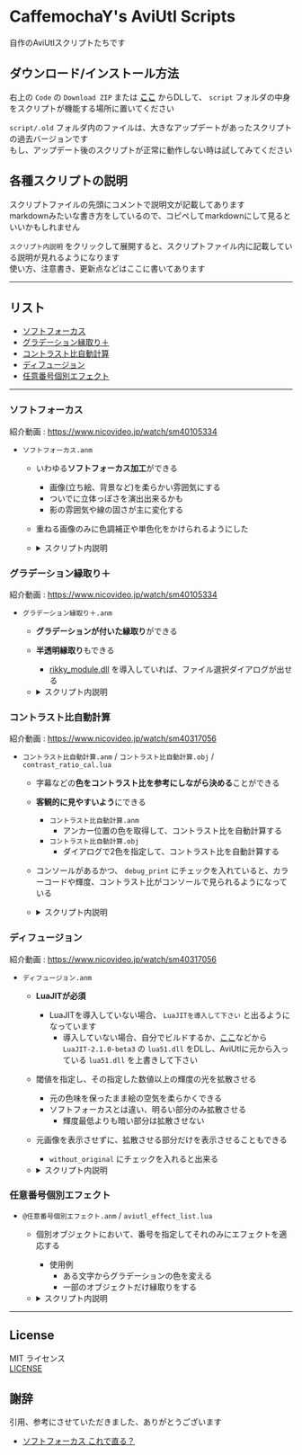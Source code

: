 # CaffemochaY's AviUtl Scripts

自作のAviUtlスクリプトたちです

## ダウンロード/インストール方法

右上の `Code` の `Download ZIP` または **[ここ](https://github.com/CaffemochaY/CaffemochaY-AviUtl-Scripts/archive/refs/heads/main.zip)** からDLして、 `script` フォルダの中身をスクリプトが機能する場所に置いてください

`script/.old` フォルダ内のファイルは、大きなアップデートがあったスクリプトの過去バージョンです  
もし、アップデート後のスクリプトが正常に動作しない時は試してみてください

## 各種スクリプトの説明

スクリプトファイルの先頭にコメントで説明文が記載してあります  
markdownみたいな書き方をしているので、コピペしてmarkdownにして見るといいかもしれません

`スクリプト内説明` をクリックして展開すると、スクリプトファイル内に記載している説明が見れるようになります  
使い方、注意書き、更新点などはここに書いてあります

---

## リスト

- [ソフトフォーカス](#ソフトフォーカス)
- [グラデーション縁取り＋](#グラデーション縁取り)
- [コントラスト比自動計算](#コントラスト比自動計算)
- [ディフュージョン](#ディフュージョン)
- [任意番号個別エフェクト](#任意番号個別エフェクト)

---

### ソフトフォーカス

紹介動画 : <https://www.nicovideo.jp/watch/sm40105334>

- `ソフトフォーカス.anm`

  - いわゆる**ソフトフォーカス加工**ができる
    - 画像(立ち絵、背景など)を柔らかい雰囲気にする
    - ついでに立体っぽさを演出出来るかも
    - 影の雰囲気や線の固さが主に変化する

  - 重ねる画像のみに色調補正や単色化をかけられるようにした

  - <details><summary>スクリプト内説明</summary>

    ---

    ソフトフォーカス.anm / ver.2  
    Copyright (c) 2022 CaffemochaY

    - 立ち絵等の画像を柔らかい雰囲気にします  
    - ついでに立体っぽさを演出出来るかもしれません  
    - 影の雰囲気や線の固さが主に変化します

    "ぼかし", "拡散光", "単色化", "色調補正" の順番でエフェクトをかけます

    - parameter
      - alpha : エフェクトをかけたものの透明度(適応する強さに相当)
      - その他 : "ぼかし", "拡散光", "単色化", "色調補正" のパラメータ各種

    - 注意
      - `X,Y調整` は、絶対値が `"最大画像サイズ" - w(or h) - (blur_range + diffusion) * 2` より小さくなるようにしないと元画像がクリッピングされます
      - `合成モード(0-12)` のうち、`10` , `11` , `12` はうまくいかない場合があります
        - 詳細は `lua.txt` を見て下さい

    - changelog
      - ver.2
        - obj.copybufferを使わないようにした
        - 画像データのキャッシュ数を `0` にしても機能するようにした
        - 各種パラメータが `0` の時、パラメータが `0` の一部のエフェクトを無効化し、動作を軽量化した

    </details>

### グラデーション縁取り＋

紹介動画 : <https://www.nicovideo.jp/watch/sm40105334>

- `グラデーション縁取り＋.anm`

  - **グラデーションが付いた縁取り**ができる
  - **半透明縁取り**もできる
    - [rikky_module.dll](https://hazumurhythm.com/a/a2Z/) を導入していれば、ファイル選択ダイアログが出せる

  - <details><summary>スクリプト内説明</summary>

    ---

    グラデーション縁取り＋.anm / ver.2  
    Copyright (c) 2022 CaffemochaY

    グラデーションがかかった縁取りを1オブジェクトで完結させることが出来るようにするスクリプトです  
    縁取り部分の透明度も設定できます  
    グラデーションの強さを `0` にすれば、ただの透過縁取りとしても使えます  
    開始色, 終了色を空欄にすると、**色選択無し**の状態になります

    `rikky_module.dll` がこのスクリプトで読める場所にあれば、ファイル選択ダイアログが出せます  
    `rikkymodule&memory` を導入していない場合は、`\` をエスケープしてください

    - parameter
      - 縁取り, グラデーションのパラメータ各種
      - alpha : 縁取り部分の透明度

    - changelog
      - ver.2
        - obj.copybufferを使わないようにした
        - 画像データのキャッシュ数を `0` にしても機能するようにした

    </details>

### コントラスト比自動計算

紹介動画 : <https://www.nicovideo.jp/watch/sm40317056>

- `コントラスト比自動計算.anm` / `コントラスト比自動計算.obj` / `contrast_ratio_cal.lua`

  - 字幕などの**色をコントラスト比を参考にしながら決める**ことができる
  - **客観的に見やすいよう**にできる
    - `コントラスト比自動計算.anm`
      - アンカー位置の色を取得して、コントラスト比を自動計算する
    - `コントラスト比自動計算.obj`
      - ダイアログで2色を指定して、コントラスト比を自動計算する

  - コンソールがあるかつ、 `debug_print` にチェックを入れていると、カラーコードや輝度、コントラスト比がコンソールで見られるようになっている

  - <details><summary>スクリプト内説明</summary>

    ---

    コントラスト比自動計算.anm / ver.1  
    Copyright (c) 2022 CaffemochaY

    アンカーで2色を取得して、その2つのコントラスト比を自動で計算するスクリプト  
    [WCAG 2.0](https://www.w3.org/TR/WCAG20-TECHS/G17.html#G17-procedure)基準で色のコントラスト比を計算する

    - parameter
      - 文字色 / 文字装飾色 : 色
      - 文字サイズ, フォント名, 文字装飾 : テキストのパラメータ
      - 文字不透明度 : 文字の不透明度
      - info : アンカー, コントラスト比の表示を設定
      - debug_print : debug_printに値を返すかの指定

    ---

    コントラスト比自動計算.obj / ver.1  
    Copyright (c) 2022 CaffemochaY

    ダイアログで2色を指定して、その2つのコントラスト比を自動で計算するスクリプト  
    [WCAG 2.0](https://www.w3.org/TR/WCAG20-TECHS/G17.html#G17-procedure)基準で色のコントラスト比を計算する

    - parameter
      - 文字色 / 背景色 : 色
      - 文字サイズ, フォント名, 文字装飾 : テキストのパラメータ
      - 背景margin : 文字の範囲から、どれだけ余白をとるかの指定
      - debug_print : debug_printに値を返すかの指定

    </details>

### ディフュージョン

紹介動画 : <https://www.nicovideo.jp/watch/sm40317056>

- `ディフュージョン.anm`

  - **LuaJITが必須**
    - LuaJITを導入していない場合、 `LuaJITを導入して下さい` と出るようになっています
      - 導入していない場合、自分でビルドするか、[ここ](https://scrapbox.io/ePi5131/LuaJIT)などから `LuaJIT-2.1.0-beta3` の `lua51.dll` をDLし、AviUtlに元から入っている `lua51.dll` を上書きして下さい

  - 閾値を指定し、その指定した数値以上の輝度の光を拡散させる
    - 元の色味を保ったまま絵の空気を柔らかくできる
    - ソフトフォーカスとは違い、明るい部分のみ拡散させる
      - 輝度最低よりも暗い部分は拡散させない

  - 元画像を表示させずに、拡散させる部分だけを表示させることもできる
    - `without_original` にチェックを入れると出来る

  - <details><summary>スクリプト内説明</summary>

    ---

    ディフュージョン.anm / ver.1.2  
    Copyright (c) 2022 CaffemochaY

    LuaJITが必須 （LuaJIT 2.1.0-beta3 推奨）

    - 閾値を指定し、その指定した数値以上の輝度の光を拡散させる
    - 元の色味を保ったまま絵の空気を柔らかくできる

    - parameter
      - 輝度最低 / 最高 : 拡散させたいハイライト部分の輝度の最低、最高を指定する
        - 輝度最低より下の輝度は `0` , 輝度最高より上の輝度は `1` に補正する
      - 輝度上限 : それ以上の輝度の部分を拡散させないようにする
        - 輝度上限以上の輝度の部分の `alpha` を `0` にする
      - alpha : ハイライト部分の透明度倍率(%)
        - alpha_Insert : `obj.track3` よりも自由に指定できる透明度倍率
          - `100` 以上を指定すると、通常よりも濃くできる
      - without_original : 元画像を表示するかどうか （`1` で表示しない）
      - ぼかし, 色調補正 各種パラメータ

    - 注意
      - `合成モード(0-12)` のうち、`10` , `11` , `12` はうまくいかない場合があります
        - 詳細は `lua.txt` を見て下さい
      - 合成モードは変えない方が良いと思われる
        - 変えるとしたら、`0` , `1` , `4` , `5` , `6` , `8` 辺り
        - デフォルトは `6`
      - `_dp1~10,13~16` をglobal変数で使用しています

    - changelog
      - ver.1.1
        - 0除算のパターンを考慮していなかったため該当部分の修正
      - ver.1.2
        - 輝度上限を設定出来るようにした
          - 白飛びしにくくなるように設定出来るようになったはず

    </details>

### 任意番号個別エフェクト

- `@任意番号個別エフェクト.anm` / `aviutl_effect_list.lua`

  - 個別オブジェクトにおいて、番号を指定してそれのみにエフェクトを適応する
    - 使用例
      - ある文字からグラデーションの色を変える
      - 一部のオブジェクトだけ縁取りをする

  - <details><summary>スクリプト内説明</summary>

    ---

    任意番号個別エフェクト.anm / ver.1.0  
    Copyright (c) 2022 CaffemochaY

    - parameter
      - 開始番号 / 終了番号 : エフェクトをかけたい `index` を指定する
        - index_table : "table" でエフェクトをかけたい `index` を複数範囲指定する
          - `index` は `0` スタート

      - 関数版
        - Effect_insert : 関数などでエフェクトを指定する ( `obj.effect` , `function` など)
      - テンプレート版
        - _name : エフェクトの名前
        - track0~7 : トラックバー (3,4,5,6,7 は "table" で指定)
        - color1,2 : 色
        - check0~4 : チェックの値を 0,1 で指定 (1,2,3,4 は "table" で指定)
        - mode : 合成モードなどの `.exo` で `mode` の値を指定
        - type : 図形の種類などの `.exo` で `type` の値を指定
        - name/file : アニメーション効果の名称やファイルのパスなどを指定
        - color_yc1,2 : YCbCr の各種値を "table" でエフェクトを指定 (数値でも可)
        - seed/変形方法 : ノイズの `seed` を指定 / ディスプレイスメントマップの変形方法を指定
        - param : アニメーション効果のダイアログパラメータを指定

    - 注意
      - `Effect_insert()` の初めの `]]` は消さないように
      - "table" の欄は "table" で値を指定すること

    </details>

---

## License

MIT ライセンス  
[LICENSE](LICENSE)

## 謝辞

引用、参考にさせていただきました、ありがとうございます

- [ソフトフォーカス これで直る？](https://scrapbox.io/ePi5131/ソフトフォーカス_これで直る？)
